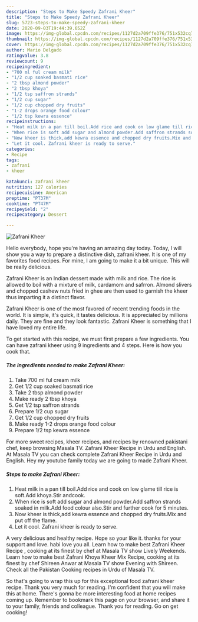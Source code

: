 ```yaml
---
description: "Steps to Make Speedy Zafrani Kheer"
title: "Steps to Make Speedy Zafrani Kheer"
slug: 5723-steps-to-make-speedy-zafrani-kheer
date: 2020-09-03T19:44:39.652Z
image: https://img-global.cpcdn.com/recipes/1127d2a709ffe376/751x532cq70/zafrani-kheer-recipe-main-photo.jpg
thumbnail: https://img-global.cpcdn.com/recipes/1127d2a709ffe376/751x532cq70/zafrani-kheer-recipe-main-photo.jpg
cover: https://img-global.cpcdn.com/recipes/1127d2a709ffe376/751x532cq70/zafrani-kheer-recipe-main-photo.jpg
author: Mario Delgado
ratingvalue: 3.8
reviewcount: 9
recipeingredient:
- "700 ml ful cream milk"
- "1/2 cup soaked basmati rice"
- "2 tbsp almond powder"
- "2 tbsp khoya"
- "1/2 tsp saffron strands"
- "1/2 cup sugar"
- "1/2 cup chopped dry fruits"
- "1-2 drops orange food colour"
- "1/2 tsp kewra essence"
recipeinstructions:
- "Heat milk in a pan till boil.Add rice and cook on low glame till rice is soft.Add khoya.Stir andcook."
- "When rice is soft add sugar and almond powder.Add saffron strands soaked in milk.Add food colour also.Stir and further cook for 5 minutes."
- "Now kheer is thick,add kewra essence and chopped dry fruits.Mix and put off the flame."
- "Let it cool. Zafrani kheer is ready to serve."
categories:
- Recipe
tags:
- zafrani
- kheer

katakunci: zafrani kheer 
nutrition: 127 calories
recipecuisine: American
preptime: "PT37M"
cooktime: "PT47M"
recipeyield: "2"
recipecategory: Dessert

---
```



![Zafrani Kheer](https://img-global.cpcdn.com/recipes/1127d2a709ffe376/751x532cq70/zafrani-kheer-recipe-main-photo.jpg)

Hello everybody, hope you're having an amazing day today. Today, I will show you a way to prepare a distinctive dish, zafrani kheer. It is one of my favorites food recipes. For mine, I am going to make it a bit unique. This will be really delicious.

Zafrani Kheer is an Indian dessert made with milk and rice. The rice is allowed to boil with a mixture of milk, cardamom and safrron. Almond slivers and chopped cashew nuts fried in ghee are then used to garnish the kheer thus imparting it a distinct flavor.

Zafrani Kheer is one of the most favored of recent trending foods in the world. It is simple, it's quick, it tastes delicious. It is appreciated by millions daily. They are fine and they look fantastic. Zafrani Kheer is something that I have loved my entire life.


To get started with this recipe, we must first prepare a few ingredients. You can have zafrani kheer using 9 ingredients and 4 steps. Here is how you cook that.

<!--inarticleads1-->

##### The ingredients needed to make Zafrani Kheer:

1. Take 700 ml ful cream milk
1. Get 1/2 cup soaked basmati rice
1. Take 2 tbsp almond powder
1. Make ready 2 tbsp khoya
1. Get 1/2 tsp saffron strands
1. Prepare 1/2 cup sugar
1. Get 1/2 cup chopped dry fruits
1. Make ready 1-2 drops orange food colour
1. Prepare 1/2 tsp kewra essence


For more sweet recipes, kheer recipes, and recipes by renowned pakistani chef, keep browsing Masala TV. Zafrani Kheer Recipe in Urdu and English. At Masala TV you can check complete Zafrani Kheer Recipe in Urdu and English. Hey my youtube family today we are going to made Zafrani Kheer. 

<!--inarticleads2-->

##### Steps to make Zafrani Kheer:

1. Heat milk in a pan till boil.Add rice and cook on low glame till rice is soft.Add khoya.Stir andcook.
1. When rice is soft add sugar and almond powder.Add saffron strands soaked in milk.Add food colour also.Stir and further cook for 5 minutes.
1. Now kheer is thick,add kewra essence and chopped dry fruits.Mix and put off the flame.
1. Let it cool. Zafrani kheer is ready to serve.


A very delicious and healthy recipe. Hope so your like it. thanks for your support and love. habi love you all. Learn how to make best Zafrani Kheer Recipe , cooking at its finest by chef at Masala TV show Lively Weekends. Learn how to make best Zafrani Khoya Kheer Mix Recipe, cooking at its finest by chef Shireen Anwar at Masala TV show Evening with Shireen. Check all the Pakistan Cooking recipes in Urdu of Masala TV. 

So that's going to wrap this up for this exceptional food zafrani kheer recipe. Thank you very much for reading. I'm confident that you will make this at home. There's gonna be more interesting food at home recipes coming up. Remember to bookmark this page on your browser, and share it to your family, friends and colleague. Thank you for reading. Go on get cooking!
